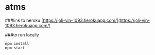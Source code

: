 # atms

###link to heroku
[https://joli-vin-1093.herokuapp.com/](https://joli-vin-1093.herokuapp.com/)


###to run locally

```
npm install
npm start
```